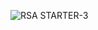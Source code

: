 ![RSA STARTER-3](https://github.com/Riddhiman2005/CryptoHack-Solutions/assets/130882317/37d7095e-3bbb-4fc8-abe1-09a93e61682a)

